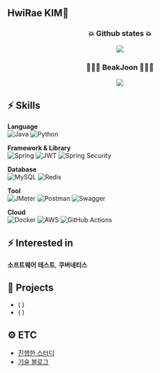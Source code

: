 ## HwiRae KIM👋

<h3 align="center">💥 Github states 💥 </h3>
<div align="center">
    <img src=https://github-readme-stats.vercel.app/api?username=rlagnlfo1004&theme=dracula&show_icons=true>
</div>

<h3 align="center">🧑🏻‍💻 BeakJoon 🧑🏻‍💻 </h3>
<div align="center">
  <img src=http://mazassumnida.wtf/api/v2/generate_badge?boj=hrkim2001>
</div>

## ⚡ Skills
**Language**
  <br> ![Java](https://img.shields.io/badge/java-%23ED8B00.svg?style=for-the-badge&logo=openjdk&logoColor=white) ![Python](https://img.shields.io/badge/python-3670A0?style=for-the-badge&logo=python&logoColor=white)

**Framework & Library**
<br>
![Spring](https://img.shields.io/badge/spring-%236DB33F.svg?style=for-the-badge&logo=spring&logoColor=white)
![JWT](https://img.shields.io/badge/JWT-black?style=for-the-badge&logo=JSON%20web%20tokens)
![Spring Security](https://img.shields.io/badge/Spring%20Securirty-%236DB33F?style=for-the-badge&logo=springsecurity&logoColor=white)

**Database**
<br>
![MySQL](https://img.shields.io/badge/mysql-4479A1.svg?style=for-the-badge&logo=mysql&logoColor=white)
![Redis](https://img.shields.io/badge/redis-%23DD0031.svg?style=for-the-badge&logo=redis&logoColor=white)

**Tool**
<br>
![JMeter](https://img.shields.io/badge/JMeter-%23D22128?style=for-the-badge&logo=apachejmeter&logoColor=white)
![Postman](https://img.shields.io/badge/Postman-FF6C37?style=for-the-badge&logo=postman&logoColor=white)
![Swagger](https://img.shields.io/badge/-Swagger-%23Clojure?style=for-the-badge&logo=swagger&logoColor=white)

**Cloud**
<br>
![Docker](https://img.shields.io/badge/docker-%230db7ed.svg?style=for-the-badge&logo=docker&logoColor=white)
![AWS](https://img.shields.io/badge/AWS-%23FF9900?style=for-the-badge&logo=amazonwebservices&logoColor=white)
![GitHub Actions](https://img.shields.io/badge/github%20actions-%232671E5.svg?style=for-the-badge&logo=githubactions&logoColor=white)

## ⚡ Interested in
**소프트웨어 테스트**, **쿠버네티스**

## 🌱 Projects
- [](https://www.google.com/) ( )
- [](https://www.google.com/) ( )

## ⚙️ ETC
- [진행한 스터디](https://www.google.com/)
- [기술 블로그](https://www.google.com/)
